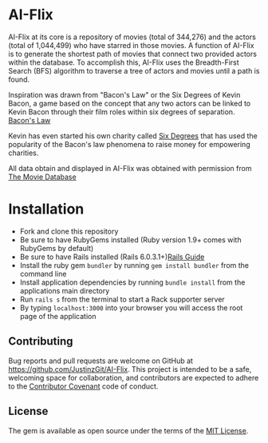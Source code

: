 # AI-Flix
AI-Flix at its core is a repository of movies (total of 344,276) and the actors (total of 1,044,499) who have starred in those movies. A function of AI-Flix is to generate the shortest path of movies that connect two provided actors within the database. To accomplish this, AI-Flix uses the Breadth-First Search (BFS) algorithm to traverse a tree of actors and movies until a path is found. 

Inspiration was drawn from "Bacon's Law" or the Six Degrees of Kevin Bacon, a game based on the concept that any two actors can be linked to Kevin Bacon through their film roles within six degrees of separation. [Bacon's Law](https://en.wikipedia.org/wiki/Six_Degrees_of_Kevin_Bacon#:~:text=Six%20Degrees%20of%20Kevin%20Bacon%20or%20%22Bacon's%20Law%22%20is%20a,and%20prolific%20actor%20Kevin%20Bacon.)

Kevin has even started his own charity called [Six Degrees](https://www.sixdegrees.org/about) that has used the popularity of the Bacon's law phenomena to raise money for empowering charities.

All data obtain and displayed in AI-Flix was obtained with permission from [The Movie Database](https://themoviedatabase.org)

# Installation
- Fork and clone this repository
- Be sure to have RubyGems installed (Ruby version 1.9+ comes with RubyGems by default)
- Be sure to have Rails installed (Rails 6.0.3.1+)[Rails Guide](https://guides.rubyonrails.org/v5.0/getting_started.html)
- Install the ruby gem `bundler` by running `gem install bundler` from the command line
- Install application dependencies by running `bundle install` from the applications main directory
- Run `rails s` from the terminal to start a Rack supporter server
- By typing `localhost:3000` into your browser you will access the root page of the application

## Contributing
Bug reports and pull requests are welcome on GitHub at https://github.com/JustinzGit/AI-Flix. This project is intended to be a safe, welcoming space for collaboration, and contributors are expected to adhere to the [Contributor Covenant](http://contributor-covenant.org) code of conduct.

## License
The gem is available as open source under the terms of the [MIT License](https://opensource.org/licenses/MIT).